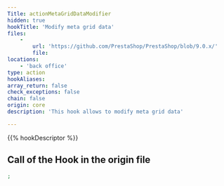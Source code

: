 ```yaml
---
Title: actionMetaGridDataModifier
hidden: true
hookTitle: 'Modify meta grid data'
files:
    -
        url: 'https://github.com/PrestaShop/PrestaShop/blob/9.0.x/'
        file: 
locations:
    - 'back office'
type: action
hookAliases: 
array_return: false
check_exceptions: false
chain: false
origin: core
description: 'This hook allows to modify meta grid data'

---
```


{{% hookDescriptor %}}

## Call of the Hook in the origin file

```php
;
```
